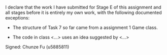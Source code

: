 I declare that the work I have submitted for Stage E of this assignment and all stages before it is entirely my own work, with the
following documented exceptions:

* The structure of Task 7 so far came from a assignment 1 Game class. 

* The code in class <...> uses an idea suggested by <...>

Signed: Chunze Fu (u5885811)

